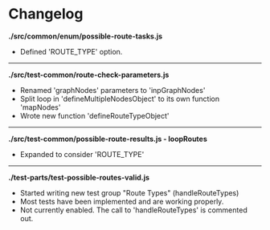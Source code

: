 # Changelog

**./src/common/enum/possible-route-tasks.js**
* Defined 'ROUTE_TYPE' option.

---

**./src/test-common/route-check-parameters.js**
* Renamed 'graphNodes' parameters to 'inpGraphNodes'
* Split loop in 'defineMultipleNodesObject' to its own function 'mapNodes'
* Wrote new function 'defineRouteTypeObject'

---

**./src/test-common/possible-route-results.js - loopRoutes**
* Expanded to consider 'ROUTE_TYPE'

---

**./test-parts/test-possible-routes-valid.js**
* Started writing new test group "Route Types" (handleRouteTypes)
* Most tests have been implemented and are working properly.
* Not currently enabled. The call to 'handleRouteTypes' is commented out.